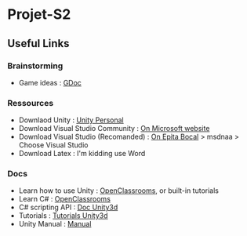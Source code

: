 # Projet-S2

## Useful Links

### Brainstorming
* Game ideas : [GDoc](https://docs.google.com/document/d/15tq_00cwZ9kFro_jM3VUZYU1F3RFChf7ls_5PYR9X0U/edit)

### Ressources
* Downlaod Unity : [Unity Personal](https://store.unity.com/download?ref=personal)
* Download Visual Studio Community : [On Microsoft website](https://visualstudio.microsoft.com/fr/thank-you-downloading-visual-studio-mac/?sku=communitymac&rel=15)
* Download Visual Studio (Recomanded) : [On Epita Bocal](https://console.bocal.org/#/) > msdnaa > Choose Visual Studio
* Download Latex : I'm kidding use Word

### Docs
* Learn how to use Unity : [OpenClassrooms](https://openclassrooms.com/fr/courses/1946836-realisez-votre-premier-jeu-video-avec-unity), or built-in tutorials
* Learn C# : [OpenClassrooms](https://openclassrooms.com/fr/search?query=C#&page=1)
* C# scripting API : [Doc Unity3d](https://docs.unity3d.com/ScriptReference/index.html)
* Tutorials : [Tutorials Unity3d](https://unity3d.com/fr/learn/tutorials)
* Unity Manual : [Manual](https://docs.unity3d.com/Manual/UnityManual.html)

